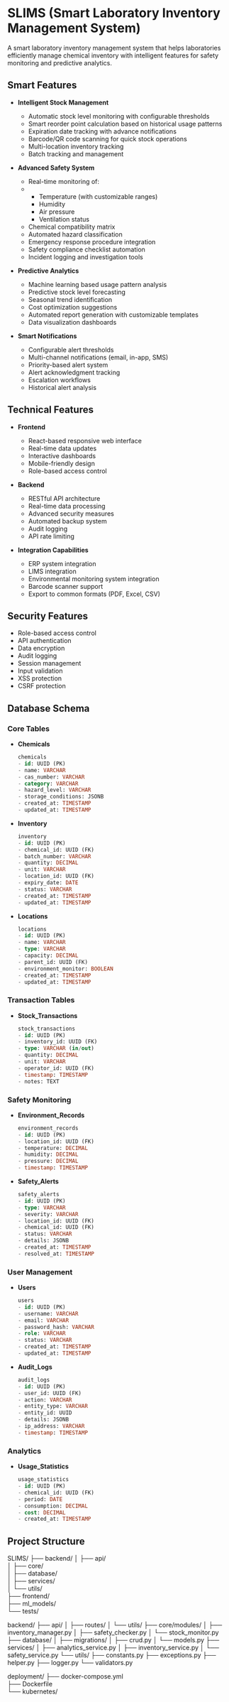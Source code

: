 # SLIMS (Smart Laboratory Inventory Management System)

A smart laboratory inventory management system that helps laboratories efficiently manage chemical inventory with intelligent features for safety monitoring and predictive analytics.

## Smart Features

- **Intelligent Stock Management**
  - Automatic stock level monitoring with configurable thresholds
  - Smart reorder point calculation based on historical usage patterns
  - Expiration date tracking with advance notifications
  - Barcode/QR code scanning for quick stock operations
  - Multi-location inventory tracking
  - Batch tracking and management

- **Advanced Safety System**
  - Real-time monitoring of:
  - 
    - Temperature (with customizable ranges)
    - Humidity
    - Air pressure
    - Ventilation status
  - Chemical compatibility matrix
  - Automated hazard classification
  - Emergency response procedure integration
  - Safety compliance checklist automation
  - Incident logging and investigation tools

- **Predictive Analytics**
  - Machine learning based usage pattern analysis
  - Predictive stock level forecasting
  - Seasonal trend identification
  - Cost optimization suggestions
  - Automated report generation with customizable templates
  - Data visualization dashboards

- **Smart Notifications**
  - Configurable alert thresholds
  - Multi-channel notifications (email, in-app, SMS)
  - Priority-based alert system
  - Alert acknowledgment tracking
  - Escalation workflows
  - Historical alert analysis

## Technical Features

- **Frontend**
  - React-based responsive web interface
  - Real-time data updates
  - Interactive dashboards
  - Mobile-friendly design
  - Role-based access control

- **Backend**
  - RESTful API architecture
  - Real-time data processing
  - Advanced security measures
  - Automated backup system
  - Audit logging
  - API rate limiting

- **Integration Capabilities**
  - ERP system integration
  - LIMS integration
  - Environmental monitoring system integration
  - Barcode scanner support
  - Export to common formats (PDF, Excel, CSV)

## Security Features

- Role-based access control
- API authentication
- Data encryption
- Audit logging
- Session management
- Input validation
- XSS protection
- CSRF protection

## Database Schema

### Core Tables

- **Chemicals**
  ```sql
  chemicals
  - id: UUID (PK)
  - name: VARCHAR
  - cas_number: VARCHAR
  - category: VARCHAR
  - hazard_level: VARCHAR
  - storage_conditions: JSONB
  - created_at: TIMESTAMP
  - updated_at: TIMESTAMP
  ```

- **Inventory**
  ```sql
  inventory
  - id: UUID (PK)
  - chemical_id: UUID (FK)
  - batch_number: VARCHAR
  - quantity: DECIMAL
  - unit: VARCHAR
  - location_id: UUID (FK)
  - expiry_date: DATE
  - status: VARCHAR
  - created_at: TIMESTAMP
  - updated_at: TIMESTAMP
  ```

- **Locations**
  ```sql
  locations
  - id: UUID (PK)
  - name: VARCHAR
  - type: VARCHAR
  - capacity: DECIMAL
  - parent_id: UUID (FK)
  - environment_monitor: BOOLEAN
  - created_at: TIMESTAMP
  - updated_at: TIMESTAMP
  ```

### Transaction Tables

- **Stock_Transactions**
  ```sql
  stock_transactions
  - id: UUID (PK)
  - inventory_id: UUID (FK)
  - type: VARCHAR (in/out)
  - quantity: DECIMAL
  - unit: VARCHAR
  - operator_id: UUID (FK)
  - timestamp: TIMESTAMP
  - notes: TEXT
  ```

### Safety Monitoring

- **Environment_Records**
  ```sql
  environment_records
  - id: UUID (PK)
  - location_id: UUID (FK)
  - temperature: DECIMAL
  - humidity: DECIMAL
  - pressure: DECIMAL
  - timestamp: TIMESTAMP
  ```

- **Safety_Alerts**
  ```sql
  safety_alerts
  - id: UUID (PK)
  - type: VARCHAR
  - severity: VARCHAR
  - location_id: UUID (FK)
  - chemical_id: UUID (FK)
  - status: VARCHAR
  - details: JSONB
  - created_at: TIMESTAMP
  - resolved_at: TIMESTAMP
  ```

### User Management

- **Users**
  ```sql
  users
  - id: UUID (PK)
  - username: VARCHAR
  - email: VARCHAR
  - password_hash: VARCHAR
  - role: VARCHAR
  - status: VARCHAR
  - created_at: TIMESTAMP
  - updated_at: TIMESTAMP
  ```

- **Audit_Logs**
  ```sql
  audit_logs
  - id: UUID (PK)
  - user_id: UUID (FK)
  - action: VARCHAR
  - entity_type: VARCHAR
  - entity_id: UUID
  - details: JSONB
  - ip_address: VARCHAR
  - timestamp: TIMESTAMP
  ```

### Analytics

- **Usage_Statistics**
  ```sql
  usage_statistics
  - id: UUID (PK)
  - chemical_id: UUID (FK)
  - period: DATE
  - consumption: DECIMAL
  - cost: DECIMAL
  - created_at: TIMESTAMP
  ```

## Project Structure
SLIMS/
├── backend/
│   ├── api/                  
│   ├── core/                  
│   ├── database/              
│   ├── services/               
│   └── utils/           
├── frontend/               
├── ml_models/                 
└── tests/                      

backend/
├── api/
│   ├── routes/
│   └── utils/
├── core/modules/
│   ├── inventory_manager.py
│   ├── safety_checker.py
│   └── stock_monitor.py
├── database/
│   ├── migrations/
│   ├── crud.py
│   └── models.py
├── services/
│   ├── analytics_service.py
│   ├── inventory_service.py
│   └── safety_service.py
└── utils/
    ├── constants.py
    ├── exceptions.py
    ├── helper.py
    ├── logger.py
    └── validators.py        

deployment/
├── docker-compose.yml        
├── Dockerfile             
└── kubernetes/              